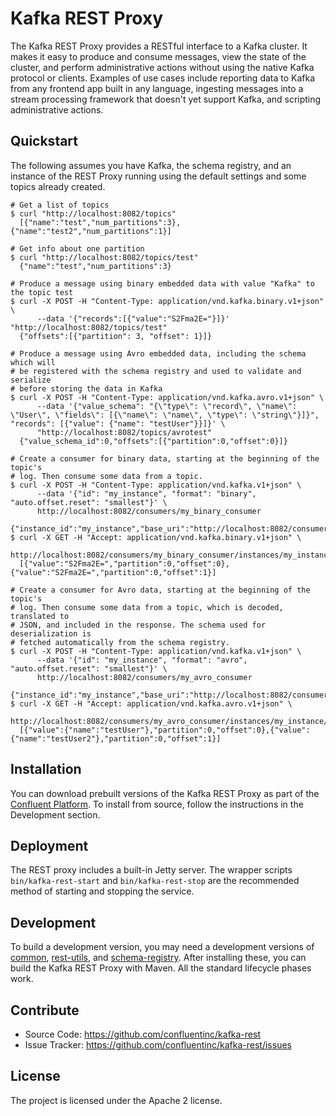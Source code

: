 Kafka REST Proxy
================


The Kafka REST Proxy provides a RESTful interface to a Kafka cluster. It makes
it easy to produce and consume messages, view the state of the cluster, and
perform administrative actions without using the native Kafka protocol or
clients. Examples of use cases include reporting data to Kafka from any
frontend app built in any language, ingesting messages into a stream processing
framework that doesn't yet support Kafka, and scripting administrative actions.

Quickstart
----------

The following assumes you have Kafka, the schema registry, and an instance of
the REST Proxy running using the default settings and some topics already created.

    # Get a list of topics
    $ curl "http://localhost:8082/topics"
      [{"name":"test","num_partitions":3},{"name":"test2","num_partitions":1}]

    # Get info about one partition
    $ curl "http://localhost:8082/topics/test"
      {"name":"test","num_partitions":3}

    # Produce a message using binary embedded data with value "Kafka" to the topic test
    $ curl -X POST -H "Content-Type: application/vnd.kafka.binary.v1+json" \
          --data '{"records":[{"value":"S2Fma2E="}]}' "http://localhost:8082/topics/test"
      {"offsets":[{"partition": 3, "offset": 1}]}

    # Produce a message using Avro embedded data, including the schema which will
    # be registered with the schema registry and used to validate and serialize
    # before storing the data in Kafka
    $ curl -X POST -H "Content-Type: application/vnd.kafka.avro.v1+json" \
          --data '{"value_schema": "{\"type\": \"record\", \"name\": \"User\", \"fields\": [{\"name\": \"name\", \"type\": \"string\"}]}", "records": [{"value": {"name": "testUser"}}]}' \
          "http://localhost:8082/topics/avrotest"
      {"value_schema_id":0,"offsets":[{"partition":0,"offset":0}]}

    # Create a consumer for binary data, starting at the beginning of the topic's
    # log. Then consume some data from a topic.
    $ curl -X POST -H "Content-Type: application/vnd.kafka.v1+json" \
          --data '{"id": "my_instance", "format": "binary", "auto.offset.reset": "smallest"}' \
          http://localhost:8082/consumers/my_binary_consumer
      {"instance_id":"my_instance","base_uri":"http://localhost:8082/consumers/my_binary_consumer/instances/my_instance"}
    $ curl -X GET -H "Accept: application/vnd.kafka.binary.v1+json" \
          http://localhost:8082/consumers/my_binary_consumer/instances/my_instance/topics/test
      [{"value":"S2Fma2E=","partition":0,"offset":0},{"value":"S2Fma2E=","partition":0,"offset":1}]

    # Create a consumer for Avro data, starting at the beginning of the topic's
    # log. Then consume some data from a topic, which is decoded, translated to
    # JSON, and included in the response. The schema used for deserialization is
    # fetched automatically from the schema registry.
    $ curl -X POST -H "Content-Type: application/vnd.kafka.v1+json" \
          --data '{"id": "my_instance", "format": "avro", "auto.offset.reset": "smallest"}' \
          http://localhost:8082/consumers/my_avro_consumer
      {"instance_id":"my_instance","base_uri":"http://localhost:8082/consumers/my_avro_consumer/instances/my_instance"}
    $ curl -X GET -H "Accept: application/vnd.kafka.avro.v1+json" \
          http://localhost:8082/consumers/my_avro_consumer/instances/my_instance/topics/avrotest
      [{"value":{"name":"testUser"},"partition":0,"offset":0},{"value":{"name":"testUser2"},"partition":0,"offset":1}]

Installation
------------

You can download prebuilt versions of the Kafka REST Proxy as part of the
[Confluent Platform](http://confluent.io/downloads/). To install from source,
follow the instructions in the Development section.


Deployment
----------

The REST proxy includes a built-in Jetty server. The wrapper scripts
``bin/kafka-rest-start`` and ``bin/kafka-rest-stop`` are the recommended method of
starting and stopping the service.

Development
-----------

To build a development version, you may need a development versions of
[common](https://github.com/confluentinc/common),
[rest-utils](https://github.com/confluentinc/rest-utils), and
[schema-registry](https://github.com/confluentinc/schema-registry).  After
installing these, you can build the Kafka REST Proxy
with Maven. All the standard lifecycle phases work.

Contribute
----------

- Source Code: https://github.com/confluentinc/kafka-rest
- Issue Tracker: https://github.com/confluentinc/kafka-rest/issues

License
-------

The project is licensed under the Apache 2 license.

